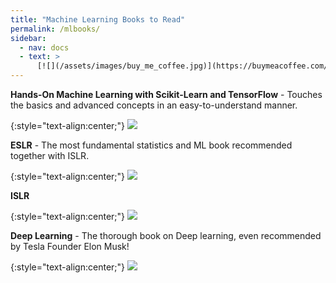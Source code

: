 ```yaml
---
title: "Machine Learning Books to Read"
permalink: /mlbooks/
sidebar:
  - nav: docs
  - text: >
      [![](/assets/images/buy_me_coffee.jpg)](https://buymeacoffee.com/softwaremusings){:target="_blank"}
---
```


**Hands-On Machine Learning with Scikit-Learn and TensorFlow** - Touches the basics and advanced concepts in an easy-to-understand manner.

{:style="text-align:center;"}
![](https://images-na.ssl-images-amazon.com/images/S/compressed.photo.goodreads.com/books/1478536137i/32899495.jpg)

**ESLR** - The most fundamental statistics and ML book recommended together with ISLR. 

{:style="text-align:center;"}
![](https://5.imimg.com/data5/WT/VL/YO/SELLER-99655515/the-elements-of-statistical-learning-data-mining-inference-and-prediction-book-500x500.jpg) 

**ISLR**

{:style="text-align:center;"}
![](https://trevorhastie.github.io/ISLR/ISL%20Cover%202.jpg)

**Deep Learning** - The thorough book on Deep learning, even recommended by Tesla Founder Elon Musk!

{:style="text-align:center;"}
![](https://images.thenile.io/r1000/9780262035613.jpg)
